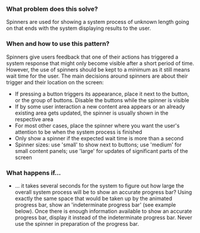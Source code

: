 ### What problem does this solve?

Spinners are used for showing a system process of unknown length going on that ends with the system displaying results to the user.

### When and how to use this pattern?

Spinners give users feedback that one of their actions has triggered a system response that might only become visible after a short period of time. However, the use of spinners should be kept to a minimum as it still means wait time for the user.
The main decisions around spinners are about their trigger and their location on the screen:
- If pressing a button triggers its appearance, place it next to the button, or the group of buttons. Disable the buttons while the spinner is visible
- If by some user interaction a new content area appears or an already existing area gets updated, the spinner is usually shown in the respective area
- For most other cases, place the spinner where you want the user's attention to be when the system process is finished
- Only show a spinner if the expected wait time is more than a second
- Spinner sizes: use 'small' to show next to buttons; use 'medium' for small content panels; use 'large' for updates of significant parts of the screen


### What happens if…

- … it takes several seconds for the system to figure out how large the overall system process will be to show an accurate progress bar? Using exactly the same space that would be taken up by the animated progress bar, show an 'indeterminate progress bar' (see example below). Once there is enough information available to show an accurate progress bar, display it instead of the indeterminate progress bar. Never use the spinner in preparation of the progress bar.
